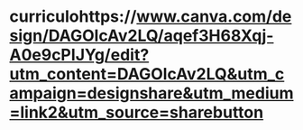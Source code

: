 # curriculohttps://www.canva.com/design/DAGOlcAv2LQ/aqef3H68Xqj-A0e9cPIJYg/edit?utm_content=DAGOlcAv2LQ&utm_campaign=designshare&utm_medium=link2&utm_source=sharebutton
